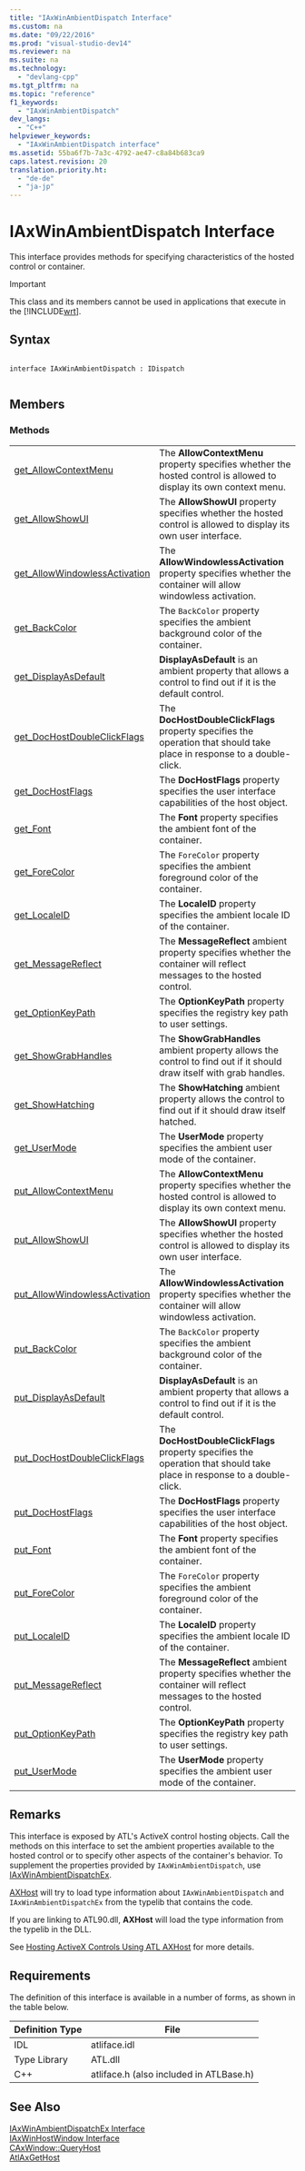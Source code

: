 ```yaml
---
title: "IAxWinAmbientDispatch Interface"
ms.custom: na
ms.date: "09/22/2016"
ms.prod: "visual-studio-dev14"
ms.reviewer: na
ms.suite: na
ms.technology: 
  - "devlang-cpp"
ms.tgt_pltfrm: na
ms.topic: "reference"
f1_keywords: 
  - "IAxWinAmbientDispatch"
dev_langs: 
  - "C++"
helpviewer_keywords: 
  - "IAxWinAmbientDispatch interface"
ms.assetid: 55ba6f7b-7a3c-4792-ae47-c8a84b683ca9
caps.latest.revision: 20
translation.priority.ht: 
  - "de-de"
  - "ja-jp"
---
```

# IAxWinAmbientDispatch Interface
This interface provides methods for specifying characteristics of the hosted control or container.  
  
> [!IMPORTANT]
>  This class and its members cannot be used in applications that execute in the [!INCLUDE[wrt](../vs140/includes/wrt_md.md)].  
  
## Syntax  
  
```  
  
interface IAxWinAmbientDispatch : IDispatch  
  
```  
  
## Members  
  
### Methods  
  
|||  
|-|-|  
|[get_AllowContextMenu](../vs140/iaxwinambientdispatch--get_allowcontextmenu.md)|The **AllowContextMenu** property specifies whether the hosted control is allowed to display its own context menu.|  
|[get_AllowShowUI](../vs140/iaxwinambientdispatch--get_allowshowui.md)|The **AllowShowUI** property specifies whether the hosted control is allowed to display its own user interface.|  
|[get_AllowWindowlessActivation](../vs140/iaxwinambientdispatch--get_allowwindowlessactivation.md)|The **AllowWindowlessActivation** property specifies whether the container will allow windowless activation.|  
|[get_BackColor](../vs140/iaxwinambientdispatch--get_backcolor.md)|The `BackColor` property specifies the ambient background color of the container.|  
|[get_DisplayAsDefault](../vs140/iaxwinambientdispatch--get_displayasdefault.md)|**DisplayAsDefault** is an ambient property that allows a control to find out if it is the default control.|  
|[get_DocHostDoubleClickFlags](../vs140/iaxwinambientdispatch--get_dochostdoubleclickflags.md)|The **DocHostDoubleClickFlags** property specifies the operation that should take place in response to a double-click.|  
|[get_DocHostFlags](../vs140/iaxwinambientdispatch--get_dochostflags.md)|The **DocHostFlags** property specifies the user interface capabilities of the host object.|  
|[get_Font](../vs140/iaxwinambientdispatch--get_font.md)|The **Font** property specifies the ambient font of the container.|  
|[get_ForeColor](../vs140/iaxwinambientdispatch--get_forecolor.md)|The `ForeColor` property specifies the ambient foreground color of the container.|  
|[get_LocaleID](../vs140/iaxwinambientdispatch--get_localeid.md)|The **LocaleID** property specifies the ambient locale ID of the container.|  
|[get_MessageReflect](../vs140/iaxwinambientdispatch--get_messagereflect.md)|The **MessageReflect** ambient property specifies whether the container will reflect messages to the hosted control.|  
|[get_OptionKeyPath](../vs140/iaxwinambientdispatch--get_optionkeypath.md)|The **OptionKeyPath** property specifies the registry key path to user settings.|  
|[get_ShowGrabHandles](../vs140/iaxwinambientdispatch--get_showgrabhandles.md)|The **ShowGrabHandles** ambient property allows the control to find out if it should draw itself with grab handles.|  
|[get_ShowHatching](../vs140/iaxwinambientdispatch--get_showhatching.md)|The **ShowHatching** ambient property allows the control to find out if it should draw itself hatched.|  
|[get_UserMode](../vs140/iaxwinambientdispatch--get_usermode.md)|The **UserMode** property specifies the ambient user mode of the container.|  
|[put_AllowContextMenu](../vs140/iaxwinambientdispatch--put_allowcontextmenu.md)|The **AllowContextMenu** property specifies whether the hosted control is allowed to display its own context menu.|  
|[put_AllowShowUI](../vs140/iaxwinambientdispatch--put_allowshowui.md)|The **AllowShowUI** property specifies whether the hosted control is allowed to display its own user interface.|  
|[put_AllowWindowlessActivation](../vs140/iaxwinambientdispatch--put_allowwindowlessactivation.md)|The **AllowWindowlessActivation** property specifies whether the container will allow windowless activation.|  
|[put_BackColor](../vs140/iaxwinambientdispatch--put_backcolor.md)|The `BackColor` property specifies the ambient background color of the container.|  
|[put_DisplayAsDefault](../vs140/iaxwinambientdispatch--put_displayasdefault.md)|**DisplayAsDefault** is an ambient property that allows a control to find out if it is the default control.|  
|[put_DocHostDoubleClickFlags](../vs140/iaxwinambientdispatch--put_dochostdoubleclickflags.md)|The **DocHostDoubleClickFlags** property specifies the operation that should take place in response to a double-click.|  
|[put_DocHostFlags](../vs140/iaxwinambientdispatch--put_dochostflags.md)|The **DocHostFlags** property specifies the user interface capabilities of the host object.|  
|[put_Font](../vs140/iaxwinambientdispatch--put_font.md)|The **Font** property specifies the ambient font of the container.|  
|[put_ForeColor](../vs140/iaxwinambientdispatch--put_forecolor.md)|The `ForeColor` property specifies the ambient foreground color of the container.|  
|[put_LocaleID](../vs140/iaxwinambientdispatch--put_localeid.md)|The **LocaleID** property specifies the ambient locale ID of the container.|  
|[put_MessageReflect](../vs140/iaxwinambientdispatch--put_messagereflect.md)|The **MessageReflect** ambient property specifies whether the container will reflect messages to the hosted control.|  
|[put_OptionKeyPath](../vs140/iaxwinambientdispatch--put_optionkeypath.md)|The **OptionKeyPath** property specifies the registry key path to user settings.|  
|[put_UserMode](../vs140/iaxwinambientdispatch--put_usermode.md)|The **UserMode** property specifies the ambient user mode of the container.|  
  
## Remarks  
 This interface is exposed by ATL's ActiveX control hosting objects. Call the methods on this interface to set the ambient properties available to the hosted control or to specify other aspects of the container's behavior. To supplement the properties provided by `IAxWinAmbientDispatch`, use [IAxWinAmbientDispatchEx](../vs140/iaxwinambientdispatchex-interface.md).  
  
 [AXHost](https://msdn.microsoft.com/en-us/library/system.windows.forms.axhost.aspx) will try to load type information about `IAxWinAmbientDispatch` and `IAxWinAmbientDispatchEx` from the typelib that contains the code.  
  
 If you are linking to ATL90.dll, **AXHost** will load the type information from the typelib in the DLL.  
  
 See [Hosting ActiveX Controls Using ATL AXHost](../vs140/hosting-activex-controls-using-atl-axhost.md) for more details.  
  
## Requirements  
 The definition of this interface is available in a number of forms, as shown in the table below.  
  
|Definition Type|File|  
|---------------------|----------|  
|IDL|atliface.idl|  
|Type Library|ATL.dll|  
|C++|atliface.h (also included in ATLBase.h)|  
  
## See Also  
 [IAxWinAmbientDispatchEx Interface](../vs140/iaxwinambientdispatchex-interface.md)   
 [IAxWinHostWindow Interface](../vs140/iaxwinhostwindow-interface.md)   
 [CAxWindow::QueryHost](../vs140/caxwindow--queryhost.md)   
 [AtlAxGetHost](../vs140/atlaxgethost.md)